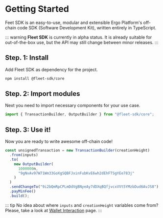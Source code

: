 # Getting Started

Feet SDK is an easy-to-use, modular and extensible Ergo Platform's off-chain code SDK (Software Development Kit), written entirely in TypeScript.

::: warning
**Fleet SDK** is currently in alpha status. It is already suitable for out-of-the-box use, but the API may still change between minor releases.
:::

## Step. 1: Install

Add Fleet SDK as dependency for the project.

```bash
npm install @fleet-sdk/core
```

## Step. 2: Import modules

Next you need to import necessary components for your use case.

```ts
import { TransactionBuilder, OutputBuilder } from "@fleet-sdk/core";
```

## Step. 3: Use it!

Now you are ready to write awesome off-chain code!

```ts
const unsignedTransaction = new TransactionBuilder(creationHeight)
  .from(inputs)
  .to(
    new OutputBuilder(
      1000000n,
      "9gNvAv97W71Wm33GoXgSQBFJxinFubKvE6wh2dEhFTSgYEe783j"
    )
  )
  .sendChangeTo("9i2bQmRpCPLmDdVgBNyeAy7dDXqBQfjvcxVVt5YMzbDud6AvJS8")
  .payMinFee()
  .build();
```

::: tip
No idea about where `inputs` and `creationHeight` variables come from? Please, take a look at [Wallet Interaction](/guide/wallet-interaction.md) page.
:::
